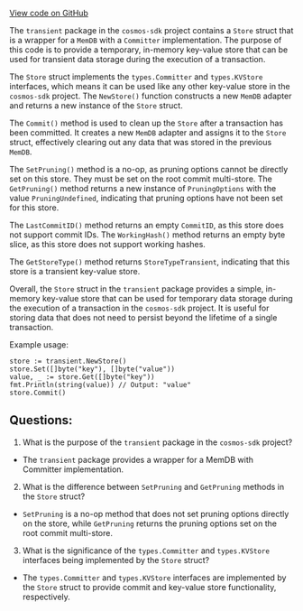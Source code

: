 [View code on GitHub](https://github.com/cosmos/cosmos-sdk/blob/main/store/transient/store.go)

The `transient` package in the `cosmos-sdk` project contains a `Store` struct that is a wrapper for a `MemDB` with a `Committer` implementation. The purpose of this code is to provide a temporary, in-memory key-value store that can be used for transient data storage during the execution of a transaction. 

The `Store` struct implements the `types.Committer` and `types.KVStore` interfaces, which means it can be used like any other key-value store in the `cosmos-sdk` project. The `NewStore()` function constructs a new `MemDB` adapter and returns a new instance of the `Store` struct. 

The `Commit()` method is used to clean up the `Store` after a transaction has been committed. It creates a new `MemDB` adapter and assigns it to the `Store` struct, effectively clearing out any data that was stored in the previous `MemDB`. 

The `SetPruning()` method is a no-op, as pruning options cannot be directly set on this store. They must be set on the root commit multi-store. The `GetPruning()` method returns a new instance of `PruningOptions` with the value `PruningUndefined`, indicating that pruning options have not been set for this store. 

The `LastCommitID()` method returns an empty `CommitID`, as this store does not support commit IDs. The `WorkingHash()` method returns an empty byte slice, as this store does not support working hashes. 

The `GetStoreType()` method returns `StoreTypeTransient`, indicating that this store is a transient key-value store. 

Overall, the `Store` struct in the `transient` package provides a simple, in-memory key-value store that can be used for temporary data storage during the execution of a transaction in the `cosmos-sdk` project. It is useful for storing data that does not need to persist beyond the lifetime of a single transaction. 

Example usage:

```
store := transient.NewStore()
store.Set([]byte("key"), []byte("value"))
value, _ := store.Get([]byte("key"))
fmt.Println(string(value)) // Output: "value"
store.Commit()
```
## Questions: 
 1. What is the purpose of the `transient` package in the `cosmos-sdk` project?
- The `transient` package provides a wrapper for a MemDB with Committer implementation.

2. What is the difference between `SetPruning` and `GetPruning` methods in the `Store` struct?
- `SetPruning` is a no-op method that does not set pruning options directly on the store, while `GetPruning` returns the pruning options set on the root commit multi-store.

3. What is the significance of the `types.Committer` and `types.KVStore` interfaces being implemented by the `Store` struct?
- The `types.Committer` and `types.KVStore` interfaces are implemented by the `Store` struct to provide commit and key-value store functionality, respectively.